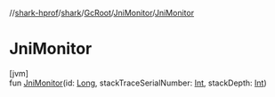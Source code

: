 //[shark-hprof](../../../../index.md)/[shark](../../index.md)/[GcRoot](../index.md)/[JniMonitor](index.md)/[JniMonitor](-jni-monitor.md)

# JniMonitor

[jvm]\
fun [JniMonitor](-jni-monitor.md)(id: [Long](https://kotlinlang.org/api/latest/jvm/stdlib/kotlin/-long/index.html), stackTraceSerialNumber: [Int](https://kotlinlang.org/api/latest/jvm/stdlib/kotlin/-int/index.html), stackDepth: [Int](https://kotlinlang.org/api/latest/jvm/stdlib/kotlin/-int/index.html))
